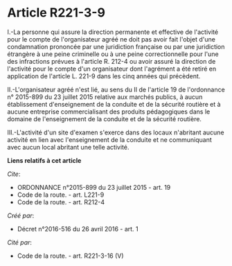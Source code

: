 # Article R221-3-9

I.-La personne qui assure la direction permanente et effective de l'activité pour le compte de l'organisateur agréé ne doit
pas avoir fait l'objet d'une condamnation prononcée par une juridiction française ou par une juridiction étrangère à une
peine criminelle ou à une peine correctionnelle pour l'une des infractions prévues à l'article R. 212-4 ou avoir assuré la
direction de l'activité pour le compte d'un organisateur dont l'agrément a été retiré en application de l'article L. 221-9
dans les cinq années qui précèdent. 

II.-L'organisateur agréé n'est lié, au sens du II de l'article 19 de l'ordonnance n° 2015-899 du 23 juillet 2015 relative aux
marchés publics, à aucun établissement d'enseignement de la conduite et de la sécurité routière et à aucune entreprise
commercialisant des produits pédagogiques dans le domaine de l'enseignement de la conduite et de la sécurité routière. 

III.-L'activité d'un site d'examen s'exerce dans des locaux n'abritant aucune activité en lien avec l'enseignement de la
conduite et ne communiquant avec aucun local abritant une telle activité.

**Liens relatifs à cet article**

_Cite_:

  - ORDONNANCE n°2015-899 du 23 juillet 2015 - art. 19
  - Code de la route. - art. L221-9
  - Code de la route. - art. R212-4

_Créé par_:

  - Décret n°2016-516 du 26 avril 2016 - art. 1

_Cité par_:

  - Code de la route. - art. R221-3-16 (V)
